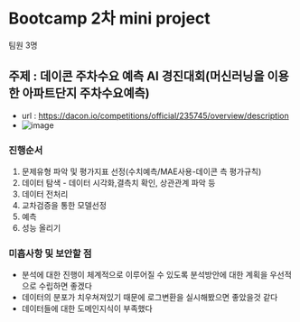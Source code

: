 # Bootcamp 2차 mini project
팀원 3명

## 주제 : 데이콘 주차수요 예측 AI 경진대회(머신러닝을 이용한 아파트단지 주차수요예측)
- url : https://dacon.io/competitions/official/235745/overview/description
- ![image](https://user-images.githubusercontent.com/111229365/194765399-e443359c-8aa0-45e2-b384-b379d665142e.png)

### 진행순서 
1. 문제유형 파악 및 평가지표 선정(수치예측/MAE사용-데이콘 측 평가규칙)
2. 데이터 탐색 - 데이터 시각화,결측치 확인, 상관관계 파악 등
3. 데이터 전처리 
4. 교차검증을 통한 모델선정
5. 예측
6. 성능 올리기

### 미흡사항 및 보안할 점
- 분석에 대한 진행이 체계적으로 이루어질 수 있도록 분석방안에 대한 계획을 우선적으로 수립하면 좋겠다
- 데이터의 분포가 치우쳐져있기 때문에 로그변환을 실시해봤으면 좋았을것 같다
- 데이터들에 대한 도메인지식이 부족했다

